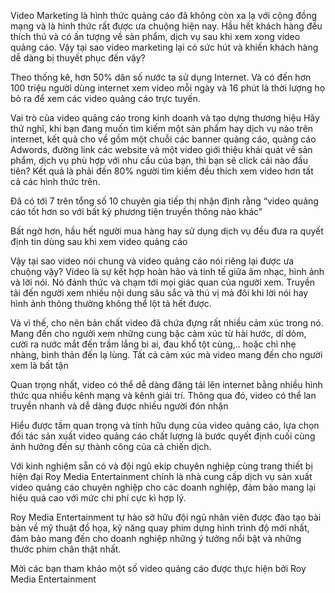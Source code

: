 Video Marketing là hình thức quảng cáo đã không còn xa lạ với cộng đồng mạng và là hình thức rất được ưa chuộng hiện nay. Hầu hết khách hàng đều thích thú và có ấn tượng về sản phẩm, dịch vụ sau khi xem xong video quảng cáo. Vậy tại sao video marketing lại có sức hút và khiến khách hàng dễ dàng bị thuyết phục đến vậy?

Theo thống kê, hơn 50% dân số nước ta sử dụng Internet. Và có đến hơn 100 triệu người dùng internet xem video mỗi ngày và 16 phút là thời lượng họ bỏ ra để xem các video quảng cáo trực tuyến.

Vai trò của video quảng cáo trong kinh doanh và tạo dựng thương hiệu
Hãy thử nghĩ, khi bạn đang muốn tìm kiếm một sản phẩm hay dịch vụ nào trên internet, kết quả cho về gồm một chuỗi các banner quảng cáo, quảng cáo Adwords, đường link các website và một video giới thiệu khái quát về sản phẩm, dịch vụ phù hợp với nhu cầu của bạn, thì bạn sẽ click cái nào đầu tiên? Kết quả là phải đến 80% người tìm kiếm đều thích xem video hơn tất cả các hình thức trên.

Đã có tới 7 trên tổng số 10 chuyên gia tiếp thị nhận định rằng “video quảng cáo tốt hơn so với bất kỳ phương tiện truyền thông nào khác”

Bất ngờ hơn, hầu hết người mua hàng hay sử dụng dịch vụ đều đưa ra quyết định tin dùng sau khi xem video quảng cáo

Vậy tại sao video nói chung và video quảng cáo nói riêng lại được ưa chuộng vậy?
Video là sự kết hợp hoàn hảo và tinh tế giữa âm nhạc, hình ảnh và lời nói. Nó đánh thức và chạm tới mọi giác quan của người xem. Truyền tải đến người xem nhiều nội dung sâu sắc và thú vị mà đôi khi lời nói hay hình ảnh thông thường không thể lột tả hết được.

Và vì thế, cho nên bản chất video đã chứa đựng rất nhiều cảm xúc trong nó. Mang đến cho người xem những cung bậc cảm xúc từ hài hước, dí dỏm, cười ra nước mắt đến trầm lắng bi ai, đau khổ tột cùng,.. hoặc chỉ nhẹ nhàng, bình thản đến lạ lùng. Tất cả cảm xúc mà video mang đến cho người xem là bất tận

Quan trọng nhất, video có thể dễ dàng đăng tải lên internet bằng nhiều hình thức qua nhiều kênh mạng và kênh giải trí. Thông qua đó, video có thể lan truyền nhanh và dễ dàng được nhiều người đón nhận

Hiểu được tầm quan trọng và tính hữu dụng của video quảng cáo, lựa chọn đối tác sản xuất video quảng cáo chất lượng là bước quyết định cuối cùng ảnh hưởng đến sự thành công của cả chiến dịch.

Với kinh nghiệm sẵn có và đội ngũ ekip chuyên nghiệp cùng trang thiết bị hiện đại Roy Media Entertainment chính là nhà cung cấp dịch vụ sản xuất video quảng cáo chuyên nghiệp cho các doanh nghiệp, đảm bảo mang lại hiệu quả cao với mức chi phí cực kì hợp lý.

Roy Media Entertainment  tự hào sở hữu đội ngũ nhân viên được đào tạo bài bản về mỹ thuật đồ họa, kỹ năng quay phim dựng hình trình độ mới nhất, đảm bảo mang đến cho doanh nghiệp những ý tưởng nổi bật và những thước phim chân thật nhất.

Mời các bạn tham khảo một số video quảng cáo được thực hiện bởi Roy Media Entertainment
